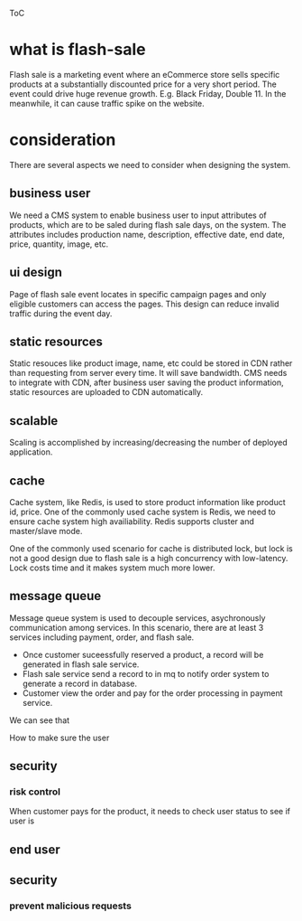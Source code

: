 ToC

# what is flash-sale
Flash sale is a marketing event where an eCommerce store sells specific products at a substantially discounted price for a very short period. The event could drive huge revenue growth. E.g. Black Friday, Double 11. In the meanwhile, it can cause traffic spike on the website. 

# consideration
There are several aspects we need to consider when designing the system.

## business user
We need a CMS system to enable business user to input attributes of products, which are to be saled during flash sale days, on the system. The attributes includes production name, description, effective date, end date, price, quantity, image, etc.  

## ui design
Page of flash sale event locates in specific campaign pages and only eligible customers can access the pages. This design can reduce invalid traffic during the event day.

## static resources
Static resouces like product image, name, etc could be stored in CDN rather than requesting from server every time. It will save bandwidth. CMS needs to integrate with CDN, after business user saving the product information, static resources are uploaded to CDN automatically.

## scalable
Scaling is accomplished by increasing/decreasing the number of deployed application. 

## cache
Cache system, like Redis, is used to store product information like product id, price. One of the commonly used cache system is Redis, we need to ensure cache system high availiability. Redis supports cluster and master/slave mode.

One of the commonly used scenario for cache is distributed lock, but lock is not a good design due to flash sale is a high concurrency with low-latency. Lock costs time and it makes system much more lower.

## message queue
Message queue system is used to decouple services, asychronously communication among services. In this scenario, there are at least 3 services including payment, order, and flash sale. 
- Once customer suceessfully reserved a product, a record will be generated in flash sale service.
- Flash sale service send a record to in mq to notify order system to generate a record in database.
- Customer view the order and pay for the order processing in payment service.

We can see that 

How to make sure the user 

## security
### risk control
When customer pays for the product, it needs to check user status to see if user is 

## end user


## security
### prevent malicious requests


